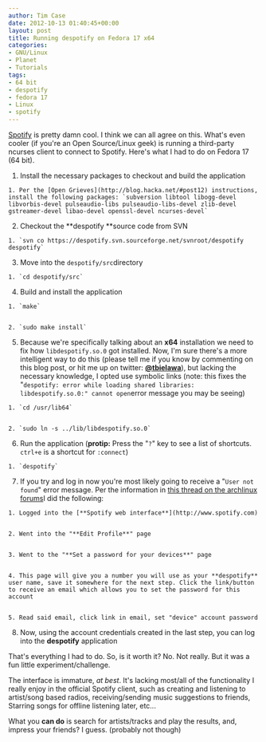 ```yaml
---
author: Tim Case
date: 2012-10-13 01:40:45+00:00
layout: post
title: Running despotify on Fedora 17 x64
categories:
- GNU/Linux
- Planet
- Tutorials
tags:
- 64 bit
- despotify
- fedora 17
- Linux
- spotify
---
```


[Spotify](http://www.spotify.com) is pretty damn cool. I think we can all agree on this. What's even cooler (if you're an Open Source/Linux geek) is running a third-party ncurses client to connect to Spotify. Here's what I had to do on Fedora 17 (64 bit).



	
  1. Install the necessary packages to checkout and build the application

	
    1. Per the [Open Grieves](http://blog.hacka.net/#post12) instructions, install the following packages: `subversion libtool libogg-devel libvorbis-devel pulseaudio-libs pulseaudio-libs-devel zlib-devel gstreamer-devel libao-devel openssl-devel ncurses-devel`




	
  2. Checkout the **despotify **source code from SVN

	
    1. `svn co https://despotify.svn.sourceforge.net/svnroot/despotify despotify`




	
  3. Move into the `despotify/src`directory

	
    1. `cd despotify/src`




	
  4. Build and install the application

	
    1. `make`

	
    2. `sudo make install`




	
  5. Because we're specifically talking about an **x64** installation we need to fix how `libdespotify.so.0` got installed. Now, I'm sure there's a more intelligent way to do this (please tell me if you know by commenting on this blog post, or hit me up on twitter: [**@tbielawa**](https://twitter.com/tbielawa)), but lacking the necessary knowledge, I opted use symbolic links (note: this fixes the "`despotify: error while loading shared libraries: libdespotify.so.0:" cannot open`error message you may be seeing)

	
    1. `cd /usr/lib64`

	
    2. `sudo ln -s ../lib/libdespotify.so.0`




	
  6. Run the application (**protip:** Press the "`?`" key to see a list of shortcuts. `ctrl+e` is a shortcut for `:connect`)

	
    1. `despotify`




	
  7. If you try and log in now you're most likely going to receive a "`User not found`" error message. Per the information in [this thread on the archlinux forums](https://aur.archlinux.org/packages.php?ID=25039)I did the following:

	
    1. Logged into the [**Spotify web interface**](http://www.spotify.com)

	
    2. Went into the "**Edit Profile**" page

	
    3. Went to the "**Set a password for your devices**" page

	
    4. This page will give you a number you will use as your **despotify** user name, save it somewhere for the next step. Click the link/button to receive an email which allows you to set the password for this account

	
    5. Read said email, click link in email, set "device" account password




	
  8. Now, using the account credentials created in the last step, you can log into the **despotify** application


That's everything I had to do. So, is it worth it? No. Not really. But it was a fun little experiment/challenge.

The interface is immature, _at best_. It's lacking most/all of the functionality I really enjoy in the official Spotify client, such as creating and listening to artist/song based radios, receiving/sending music suggestions to friends, Starring songs for offline listening later, etc...

What you **can do** is search for artists/tracks and play the results, and, impress your friends? I guess. (probably not though)
